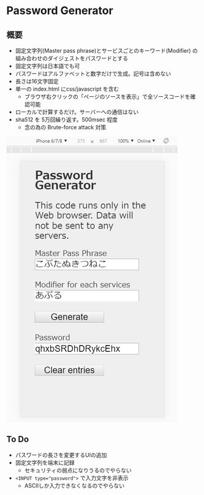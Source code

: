 # Password Generator

## 概要
* 固定文字列(Master pass phrase)とサービスごとのキーワード(Modifier)
  の組み合わせのダイジェストをパスワードとする
* 固定文字列は日本語でも可
* パスワードはアルファベットと数字だけで生成。記号は含めない
* 長さは16文字固定
* 単一の index.html にcss/javascript を含む
  * ブラウザ右クリックの「ページのソースを表示」で全ソースコードを確認可能
* ローカルで計算するだけ。サーバーへの通信はない
* sha512 を 5万回繰り返す。500msec 程度
  * 念の為の Brute-force attack 対策

![PW_GEN](pw_gen.png)

## To Do
* パスワードの長さを変更するUIの追加
* 固定文字列を端末に記録
  * セキュリティの弱点になりうるのでやらない
* ``<INPUT type="password">`` で入力文字を非表示
  * ASCIIしか入力できなくなるのでやらない

